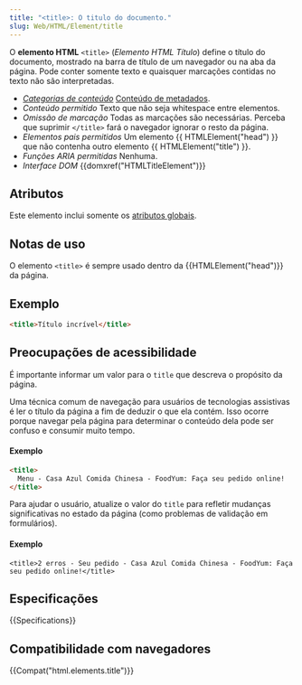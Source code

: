 ```yaml
---
title: "<title>: O titulo do documento."
slug: Web/HTML/Element/title
---
```


O **elemento HTML** `<title>` (_Elemento HTML Título_) define o título do documento, mostrado na barra de título de um navegador ou na aba da página. Pode conter somente texto e quaisquer marcações contidas no texto não são interpretadas.

- _[Categorias de conteúdo](/pt-BR/docs/HTML/Content_categories)_ [Conteúdo de metadados](/pt-BR/docs/Web/Guide/HTML/Content_categories#Metadata_content).
- _Conteúdo permitido_ Texto que não seja whitespace entre elementos.
- _Omissão de marcação_ Todas as marcações são necessárias. Perceba que suprimir `</title>` fará o navegador ignorar o resto da página.
- _Elementos pais permitidos_ Um elemento {{ HTMLElement("head") }} que não contenha outro elemento {{ HTMLElement("title") }}.
- _Funções ARIA permitidas_ Nenhuma.
- _Interface DOM_ {{domxref("HTMLTitleElement")}}

## Atributos

Este elemento inclui somente os [atributos globais](/pt-BR/docs/HTML/Global_attributes).

## Notas de uso

O elemento `<title>` é sempre usado dentro da {{HTMLElement("head")}} da página.

## Exemplo

```html
<title>Título incrível</title>
```

## Preocupações de acessibilidade

É importante informar um valor para o `title` que descreva o propósito da página.

Uma técnica comum de navegação para usuários de tecnologias assistivas é ler o título da página a fim de deduzir o que ela contém. Isso ocorre porque navegar pela página para determinar o conteúdo dela pode ser confuso e consumir muito tempo.

#### Exemplo

```html
<title>
  Menu - Casa Azul Comida Chinesa - FoodYum: Faça seu pedido online!
</title>
```

Para ajudar o usuário, atualize o valor do `title` para refletir mudanças significativas no estado da página (como problemas de validação em formulários).

#### Exemplo

```
<title>2 erros - Seu pedido - Casa Azul Comida Chinesa - FoodYum: Faça seu pedido online!</title>
```

## Especificações

{{Specifications}}

## Compatibilidade com navegadores

{{Compat("html.elements.title")}}
